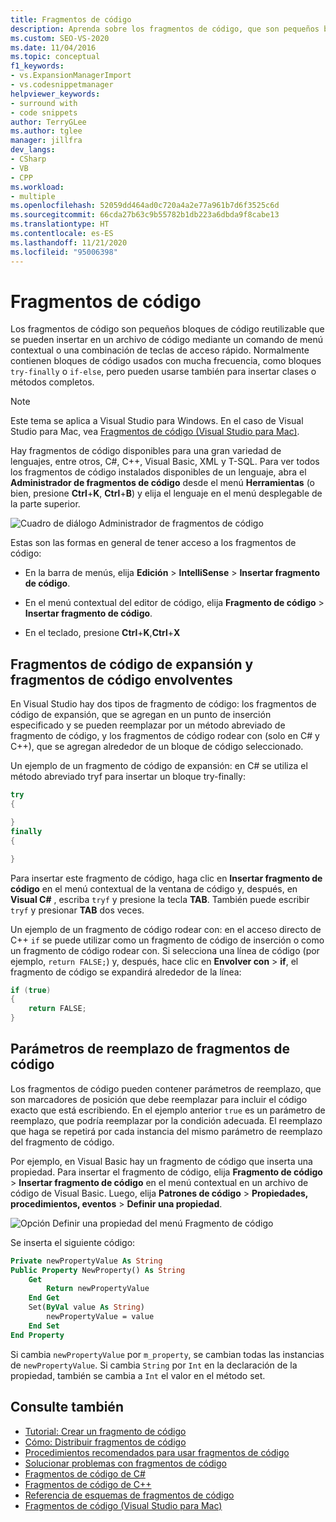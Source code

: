 ```yaml
---
title: Fragmentos de código
description: Aprenda sobre los fragmentos de código, que son pequeños bloques de código reutilizable que se pueden insertar en un archivo de código.
ms.custom: SEO-VS-2020
ms.date: 11/04/2016
ms.topic: conceptual
f1_keywords:
- vs.ExpansionManagerImport
- vs.codesnippetmanager
helpviewer_keywords:
- surround with
- code snippets
author: TerryGLee
ms.author: tglee
manager: jillfra
dev_langs:
- CSharp
- VB
- CPP
ms.workload:
- multiple
ms.openlocfilehash: 52059dd464ad0c720a4a2e77a961b7d6f3525c6d
ms.sourcegitcommit: 66cda27b63c9b55782b1db223a6dbda9f8cabe13
ms.translationtype: HT
ms.contentlocale: es-ES
ms.lasthandoff: 11/21/2020
ms.locfileid: "95006398"
---
```

# <a name="code-snippets"></a>Fragmentos de código

Los fragmentos de código son pequeños bloques de código reutilizable que se pueden insertar en un archivo de código mediante un comando de menú contextual o una combinación de teclas de acceso rápido. Normalmente contienen bloques de código usados con mucha frecuencia, como bloques `try-finally` o `if-else`, pero pueden usarse también para insertar clases o métodos completos.

> [!NOTE]
> Este tema se aplica a Visual Studio para Windows. En el caso de Visual Studio para Mac, vea [Fragmentos de código (Visual Studio para Mac)](/visualstudio/mac/snippets).

Hay fragmentos de código disponibles para una gran variedad de lenguajes, entre otros, C#, C++, Visual Basic, XML y T-SQL. Para ver todos los fragmentos de código instalados disponibles de un lenguaje, abra el **Administrador de fragmentos de código** desde el menú **Herramientas** (o bien, presione **Ctrl**+**K**, **Ctrl**+**B**) y elija el lenguaje en el menú desplegable de la parte superior.

![Cuadro de diálogo Administrador de fragmentos de código](media/code-snippets-manager.png)

Estas son las formas en general de tener acceso a los fragmentos de código:

- En la barra de menús, elija **Edición** > **IntelliSense** > **Insertar fragmento de código**.

- En el menú contextual del editor de código, elija **Fragmento de código** > **Insertar fragmento de código**.

- En el teclado, presione **Ctrl**+**K**,**Ctrl**+**X**

## <a name="expansion-snippets-and-surround-with-snippets"></a>Fragmentos de código de expansión y fragmentos de código envolventes

En Visual Studio hay dos tipos de fragmento de código: los fragmentos de código de expansión, que se agregan en un punto de inserción especificado y se pueden reemplazar por un método abreviado de fragmento de código, y los fragmentos de código rodear con (solo en C# y C++), que se agregan alrededor de un bloque de código seleccionado.

Un ejemplo de un fragmento de código de expansión: en C# se utiliza el método abreviado tryf para insertar un bloque try-finally:

```csharp
try
{

}
finally
{

}
```

Para insertar este fragmento de código, haga clic en **Insertar fragmento de código** en el menú contextual de la ventana de código y, después, en **Visual C#** , escriba `tryf` y presione la tecla **TAB**. También puede escribir `tryf` y presionar **TAB** dos veces.

Un ejemplo de un fragmento de código rodear con: en el acceso directo de C++ `if` se puede utilizar como un fragmento de código de inserción o como un fragmento de código rodear con. Si selecciona una línea de código (por ejemplo, `return FALSE;`) y, después, hace clic en **Envolver con** > **if**, el fragmento de código se expandirá alrededor de la línea:

```cpp
if (true)
{
    return FALSE;
}
```

## <a name="snippet-replacement-parameters"></a>Parámetros de reemplazo de fragmentos de código

Los fragmentos de código pueden contener parámetros de reemplazo, que son marcadores de posición que debe reemplazar para incluir el código exacto que está escribiendo. En el ejemplo anterior `true` es un parámetro de reemplazo, que podría reemplazar por la condición adecuada. El reemplazo que haga se repetirá por cada instancia del mismo parámetro de reemplazo del fragmento de código.

Por ejemplo, en Visual Basic hay un fragmento de código que inserta una propiedad. Para insertar el fragmento de código, elija **Fragmento de código** > **Insertar fragmento de código** en el menú contextual en un archivo de código de Visual Basic. Luego, elija **Patrones de código** > **Propiedades, procedimientos, eventos** > **Definir una propiedad**.

![Opción Definir una propiedad del menú Fragmento de código](media/code-snippets-vb-property.png)

Se inserta el siguiente código:

```vb
Private newPropertyValue As String
Public Property NewProperty() As String
    Get
        Return newPropertyValue
    End Get
    Set(ByVal value As String)
        newPropertyValue = value
    End Set
End Property
```

Si cambia `newPropertyValue` por `m_property`, se cambian todas las instancias de `newPropertyValue`. Si cambia `String` por `Int` en la declaración de la propiedad, también se cambia a `Int` el valor en el método set.

## <a name="see-also"></a>Consulte también

- [Tutorial: Crear un fragmento de código](../ide/walkthrough-creating-a-code-snippet.md)
- [Cómo: Distribuir fragmentos de código](../ide/how-to-distribute-code-snippets.md)
- [Procedimientos recomendados para usar fragmentos de código](../ide/best-practices-for-using-code-snippets.md)
- [Solucionar problemas con fragmentos de código](../ide/troubleshooting-snippets.md)
- [Fragmentos de código de C#](../ide/visual-csharp-code-snippets.md)
- [Fragmentos de código de C++](../ide/visual-cpp-code-snippets.md)
- [Referencia de esquemas de fragmentos de código](../ide/code-snippets-schema-reference.md)
- [Fragmentos de código (Visual Studio para Mac)](/visualstudio/mac/snippets)
